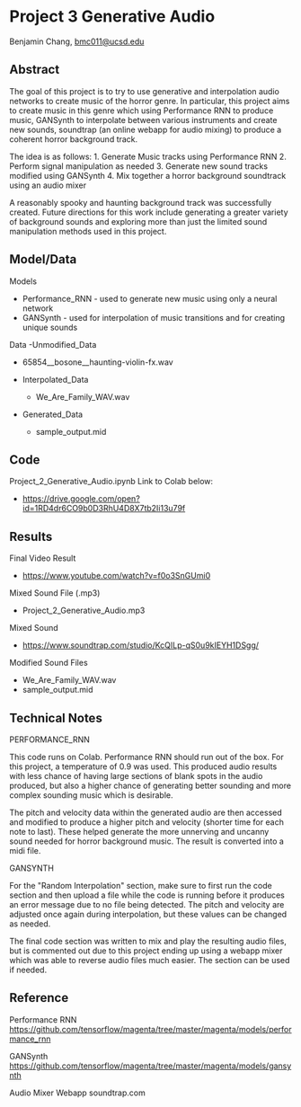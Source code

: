 # Project 3 Generative Audio

Benjamin Chang, bmc011@ucsd.edu

## Abstract

The goal of this project is to try to use generative and interpolation audio networks to create music of the horror genre. In particular, this project aims to create music in this genre which using Performance RNN to produce music, GANSynth to interpolate between various instruments and create new sounds, soundtrap (an online webapp for audio mixing) to produce a coherent horror background track.

The idea is as follows: 1. Generate Music tracks using Performance RNN
                        2. Perform signal manipulation as needed
                        3. Generate new sound tracks modified using GANSynth
                        4. Mix together a horror background soundtrack using an audio mixer

A reasonably spooky and haunting background track was successfully created. Future directions for this work include generating a greater variety of background sounds and exploring more than just the limited sound manipulation methods used in this project. 

## Model/Data

Models
  - Performance_RNN - used to generate new music using only a neural network
  - GANSynth - used for interpolation of music transitions and for creating unique sounds

Data
-Unmodified_Data 
  - 65854__bosone__haunting-violin-fx.wav
  
- Interpolated_Data
  - We_Are_Family_WAV.wav

- Generated_Data
  - sample_output.mid

## Code

Project_2_Generative_Audio.ipynb
Link to Colab below:
  - https://drive.google.com/open?id=1RD4dr6CO9b0D3RhU4D8X7tb2Ii13u79f

## Results

Final Video Result
  - https://www.youtube.com/watch?v=f0o3SnGUmi0

Mixed Sound File (.mp3)
  - Project_2_Generative_Audio.mp3

Mixed Sound
  - https://www.soundtrap.com/studio/KcQILp-qS0u9kIEYH1DSgg/

Modified Sound Files
  - We_Are_Family_WAV.wav
  - sample_output.mid

## Technical Notes

PERFORMANCE_RNN

This code runs on Colab. Performance RNN should run out of the box. For this project, a temperature of 0.9 was used. This produced audio results with less chance of having large sections of blank spots in the audio produced, but also a higher chance of generating better sounding and more complex sounding music which is desirable.

The pitch and velocity data within the generated audio are then accessed and modified to produce a higher pitch and velocity (shorter time for each note to last). These helped generate the more unnerving and uncanny sound needed for horror background music. The result is converted into a midi file.


GANSYNTH

For the "Random Interpolation" section, make sure to first run the code section and then upload a file while the code is running before it produces an error message due to no file being detected. The pitch and velocity are adjusted once again during interpolation, but these values can be changed as needed.

The final code section was written to mix and play the resulting audio files, but is commented out due to this project ending up using a webapp mixer which was able to reverse audio files much easier. The section can be used if needed.

## Reference

Performance RNN
https://github.com/tensorflow/magenta/tree/master/magenta/models/performance_rnn

GANSynth
https://github.com/tensorflow/magenta/tree/master/magenta/models/gansynth

Audio Mixer Webapp
soundtrap.com

